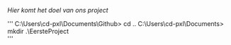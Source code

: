 *Hier komt het doel van ons project*

'''
C:\Users\cd-pxl\Documents\Github> cd ..
C:\Users\cd-pxl\Documents> mkdir .\EersteProject\
'''
